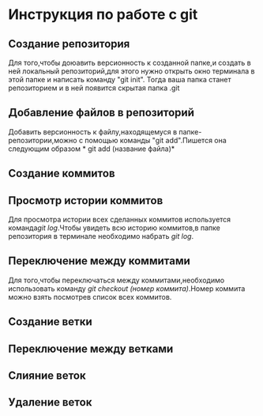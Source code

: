 # Инструкция по работе с git

## Создание репозитория
Для того,чтобы доюавить версионность к созданной папке,и создать в ней локальный репозиторий,для этого нужно открыть окно терминала в этой папке и написать команду "git init". Тогда ваша папка станет репозиторием и в ней появится скрытая папка .git

## Добавление файлов в репозиторий
Добавить версионность к файлу,находящемуся в папке-репозитории,можно с помощью команды "git add".Пишется она следующим образом * git add (название файла)*


## Создание коммитов


## Просмотр истории коммитов
Для просмотра истории всех сделанных коммитов используется команда*git log*.Чтобы увидеть всю историю коммитов,в папке репозитория в терминале необходимо набрать *git log*. 

## Переключение между коммитами
Для того,чтобы переключаться между коммитами,необходимо использовать команду *git checkout (номер коммита)*.Номер коммита можно взять посмотрев список всех коммитов.

## Создание ветки

## Переключение между ветками

## Слияние веток

## Удаление веток

##
